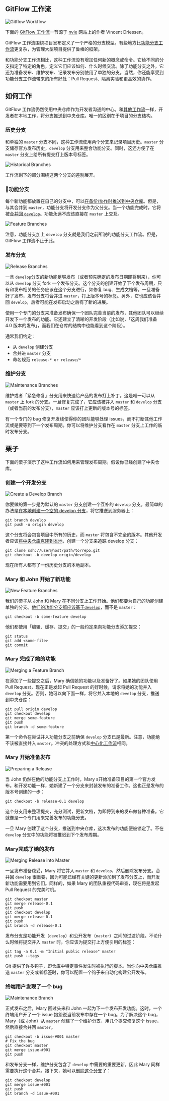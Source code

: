 ## GitFlow 工作流

![Gitflow Workflow](https://www.atlassian.com/git/images/tutorials/collaborating/comparing-workflows/gitflow-workflow/01.svg)

下面的 [GitFlow 工作流](http://nvie.com/posts/a-successful-git-branching-model/)一节源于 [nvie](http://nvie.com/) 网站上的作者 Vincent Driessen。

GitFlow 工作流围绕项目发布定义了一个严格的分支模型。有些地方比[功能分支工作流](https://github.com/geeeeeeeeek/git-recipes/wiki/3.5-%E5%B8%B8%E8%A7%81%E5%B7%A5%E4%BD%9C%E6%B5%81%E6%AF%94%E8%BE%83#feature%E5%88%86%E6%94%AF%E7%9A%84%E5%B7%A5%E4%BD%9C%E6%B5%81)更复杂，为管理大型项目提供了鲁棒的框架。

和功能分支工作流相比，这种工作流没有增加任何新的概念或命令。它给不同的分支指定了特定的角色，定义它们应该如何、什么时候交流。除了功能分支之外，它还为准备发布、维护发布、记录发布分别使用了单独的分支。当然，你还能享受到功能分支工作流带来的所有好处：Pull Request、隔离实验和更高效的协作。

## 如何工作

GitFlow 工作流仍然使用中央仓库作为开发者沟通的中心。和[其他工作流](https://github.com/geeeeeeeeek/git-recipes/wiki/3.5-%E5%B8%B8%E8%A7%81%E5%B7%A5%E4%BD%9C%E6%B5%81%E6%AF%94%E8%BE%83)一样，开发者在本地工作，将分支推送到中央仓库。唯一的区别在于项目的分支结构。

### 历史分支

和单独的 `master` 分支不同，这种工作流使用两个分支来记录项目历史。`master` 分支储存官方发布历史，`develop` 分支用来整合功能分支。同时，这还方便了在 `master` 分支上给所有提交打上版本号标签。

![Historical Branches](https://wac-cdn.atlassian.com/dam/jcr:2bef0bef-22bc-4485-94b9-a9422f70f11c/02%20(2).svg)

工作流剩下的部分围绕这两个分支的差别展开。

### 功能分支

每个新功能都放置在自己的分支中，可以[在备份/协作时推送到中央仓库](https://github.com/geeeeeeeeek/git-recipes/wiki/3.2-%E4%BF%9D%E6%8C%81%E5%90%8C%E6%AD%A5#git-push)。但是，与其合并到 `master`，功能分支将开发分支作为父分支。当一个功能完成时，它将被[合并回 `develop`](https://github.com/geeeeeeeeek/git-recipes/wiki/3.4-%E4%BD%BF%E7%94%A8%E5%88%86%E6%94%AF#git-merge)。功能永远不应该直接在 `master` 上交互。

![Feature Branches](https://wac-cdn.atlassian.com/dam/jcr:b5259cce-6245-49f2-b89b-9871f9ee3fa4/03%20(2).svg)

注意，功能分支加上 `develop` 分支就是我们之前所说的功能分支工作流。但是，GitFlow 工作流不止于此。

### 发布分支

![Release Branches](https://wac-cdn.atlassian.com/dam/jcr:a9cea7b7-23c3-41a7-a4e0-affa053d9ea7/04%20(1).svg)

一旦  `develop`分支的新功能足够发布（或者预先确定的发布日期即将到来），你可以从 `develop` 分支 fork 一个发布分支。这个分支的创建开始了下个发布周期，只有和发布相关的任务应该在这个分支进行，如修复 bug、生成文档等。一旦准备好了发布，发布分支将合并进 `master`，打上版本号的标签。另外，它也应该合并回 `develop`，后者可能在发布启动之后有了新的进展。

使用一个专门的分支来准备发布确保一个团队完善当前的发布，其他团队可以继续开发下一个发布的功能。它还建立了清晰的开发阶段（比如说，「这周我们准备 4.0 版本的发布」，而我们在仓库的结构中也能看到这个阶段）。

通常我们约定：

- 从 `develop` 创建分支
- 合并进 `master` 分支
- 命名规范 `release-* or release/*`

### 维护分支

![Maintenance Branches](https://wac-cdn.atlassian.com/dam/jcr:61ccc620-5249-4338-be66-94d563f2843c/05%20(2).svg)

维护或者「紧急修复」分支用来快速给产品的发布打上补丁。这是唯一可以从 `master` 上 fork 的分支。一旦修复完成了，它应该被并入 `master` 和 `develop` 分支（或者当前的发布分支），`master` 应该打上更新的版本号的标签。

有一个专门的 bug 修复开发线使得你的团队能够处理 issues，而不打断其他工作流或是要等到下一个发布周期。你可以将维护分支看作在 `master` 分支上工作的临时发布分支。

## 栗子

下面的栗子演示了这种工作流如何用来管理发布周期。假设你已经创建了中央仓库。

### 创建一个开发分支

![Create a Develop Branch](https://www.atlassian.com/git/images/tutorials/collaborating/comparing-workflows/gitflow-workflow/06.svg)

你要做的第一步是为默认的 `master` 分支创建一个互补的 `develop` 分支。最简单的办法是[在本地创建一个空的 develop 分支](https://github.com/geeeeeeeeek/git-recipes/wiki/3.4-%E4%BD%BF%E7%94%A8%E5%88%86%E6%94%AF#git-branch)，将它推送到服务器上：

```
git branch develop
git push -u origin develop
```

这个分支将会包含项目中所有的历史，而 `master` 将包含不完全的版本。其他开发者应该[将中央仓库克隆到本地](https://github.com/geeeeeeeeek/git-recipes/wiki/2.2-%E5%88%9B%E5%BB%BA%E4%BB%A3%E7%A0%81%E4%BB%93%E5%BA%93#git-clone)，创建一个分支来追踪 develop 分支：

```
git clone ssh://user@host/path/to/repo.git
git checkout -b develop origin/develop
```

现在所有人都有了一份历史分支的本地副本。

### Mary 和 John 开始了新功能

![New Feature Branches](https://www.atlassian.com/git/images/tutorials/collaborating/comparing-workflows/gitflow-workflow/07.svg)

我们的栗子从 John 和 Mary 在不同分支上工作开始。他们都要为自己的功能创建单独的分支。[他们的功能分支都应该基于`develop`](https://github.com/geeeeeeeeek/git-recipes/wiki/3.4-%E4%BD%BF%E7%94%A8%E5%88%86%E6%94%AF#git-checkout)，而不是 `master`：

```
git checkout -b some-feature develop
```

他们都使用「编辑、缓存、提交」的一般约定来向功能分支添加提交：

```
git status
git add <some-file>
git commit
```

### Mary 完成了她的功能

![Merging a Feature Branch](https://www.atlassian.com/git/images/tutorials/collaborating/comparing-workflows/gitflow-workflow/08.svg)

在添加了一些提交之后，Mary 确信她的功能以及准备好了。如果她的团队使用 Pull Request，现在正是发起 Pull Request 的好时候，请求将她的功能并入 `develop` 分支。否则，她可以向下面一样，将它并入本地的 `develop` 分支，推送到中央仓库：

```
git pull origin develop
git checkout develop
git merge some-feature
git push
git branch -d some-feature
```

第一个命令在尝试并入功能分支之前确保 `develop` 分支已是最新。注意，功能绝不该被直接并入 `master`。冲突的处理方式和[中心化工作流](https://github.com/geeeeeeeeek/git-recipes/wiki/3.5-%E5%B8%B8%E8%A7%81%E5%B7%A5%E4%BD%9C%E6%B5%81%E6%AF%94%E8%BE%83#%E4%B8%AD%E5%BF%83%E5%8C%96%E7%9A%84%E5%B7%A5%E4%BD%9C%E6%B5%81)相同。

### Mary 开始准备发布

![Preparing a Release](https://www.atlassian.com/git/images/tutorials/collaborating/comparing-workflows/gitflow-workflow/09.svg)

当 John 仍然在他的功能分支上工作时，Mary s开始准备项目的第一个官方发布。和开发功能一样，她新建了一个分支来封装发布的准备工作。这也正是发布的版本号创建的一步：

```
git checkout -b release-0.1 develop
```

这个分支用来整理提交，充分测试，更新文档，为即将到来的发布做各种准备。它就像是一个专门用来完善发布的功能分支。

一旦 Mary 创建了这个分支，推送到中央仓库，这次发布的功能便被锁定了。不在 `develop` 分支中的功能将被推迟到下个发布周期。

### Mary完成了她的发布

![Merging Release into Master](https://www.atlassian.com/git/images/tutorials/collaborating/comparing-workflows/gitflow-workflow/10.svg)

一旦发布准备稳妥，Mary 将它并入 `master` 和 `develop`，然后删除发布分支。合并回 `develop` 很重要，因为可能已经有关键的更新添加到了发布分支上，而开发新功能需要用到它们。同样的，如果 Mary 的团队重视代码审查，现在将是发起 Pull Request 的完美时机。

```
git checkout master
git merge release-0.1
git push
git checkout develop
git merge release-0.1
git push
git branch -d release-0.1
```

发布分支是功能开发（`develop`）和公开发布（`master`）之间的过渡阶段。不论什么时候将提交并入 `master` 时，你应该为提交打上方便引用的标签：

```
git tag -a 0.1 -m "Initial public release" master
git push --tags
```

Git 提供了许多钩子，即仓库中特定事件发生时被执行的脚本。当你向中央仓库推送 `master` 分支或者标签时，你可以配置一个钩子来自动化构建公开发布。

### 终端用户发现了一个 bug

![Maintenance Branch](https://www.atlassian.com/git/images/tutorials/collaborating/comparing-workflows/gitflow-workflow/11.svg)

正式发布之后，Mary 回过头来和 John 一起为下一个发布开发功能。这时，一个终端用户开了一个 issue 抱怨说当前发布中存在一个 bug。为了解决这个 bug，Mary（或 John）从 `master` 创建了一个维护分支，用几个提交修复这个 issue，然后直接合并回 `master`。

```
git checkout -b issue-#001 master
# Fix the bug
git checkout master
git merge issue-#001
git push
```

和发布分支一样，维护分支包含了 `develop` 中需要的重要更新，因此 Mary 同样需要执行这个合并。接下来，她可以[删除这个分支](https://github.com/geeeeeeeeek/git-recipes/wiki/3.4-%E4%BD%BF%E7%94%A8%E5%88%86%E6%94%AF#git-branch)了：

```
git checkout develop
git merge issue-#001
git push
git branch -d issue-#001
```

